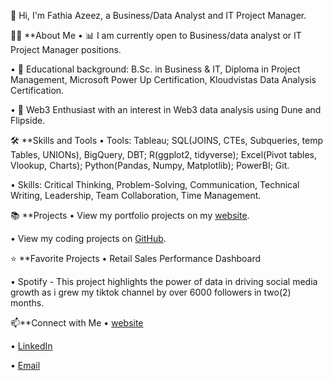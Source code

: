 👋 Hi, I'm Fathia Azeez, a Business/Data Analyst and IT Project Manager.

🙋‍♀️ **About Me
• 📊 I am currently open to Business/data analyst or IT Project Manager positions.

• 📐 Educational background: B.Sc. in Business & IT, Diploma in Project Management, Microsoft Power Up Certification, Kloudvistas Data Analysis Certification.

• 👗 Web3 Enthusiast with an interest in Web3 data analysis using Dune and Flipside.

🛠 **Skills and Tools
• Tools: Tableau; SQL(JOINS, CTEs, Subqueries, temp Tables, UNIONs), BigQuery, DBT; R(ggplot2, tidyverse); Excel(Pivot tables, Vlookup, Charts); Python(Pandas, Numpy, Matplotlib); PowerBI; Git.

• Skills: Critical Thinking, Problem-Solving, Communication, Technical Writing, Leadership, Team Collaboration, Time Management.

📚 **Projects
• View my portfolio projects on my [website](https://bit.ly/AzeezFathiaProjects).

• View my coding projects on [GitHub](https://bit.ly/AzeezFathiaProjects).

⭐ **Favorite Projects
• Retail Sales Performance Dashboard

• Spotify - This project highlights the power of data in driving social media growth as i grew my tiktok channel by over 6000 followers in two(2) months.

📫**Connect with Me
• [website](https://bit.ly/AzeezFathiaProjects)

• [LinkedIn](www.linkedin.com/in/fathia-azeez)

• [Email](azeezfathia8@gmail.com)
